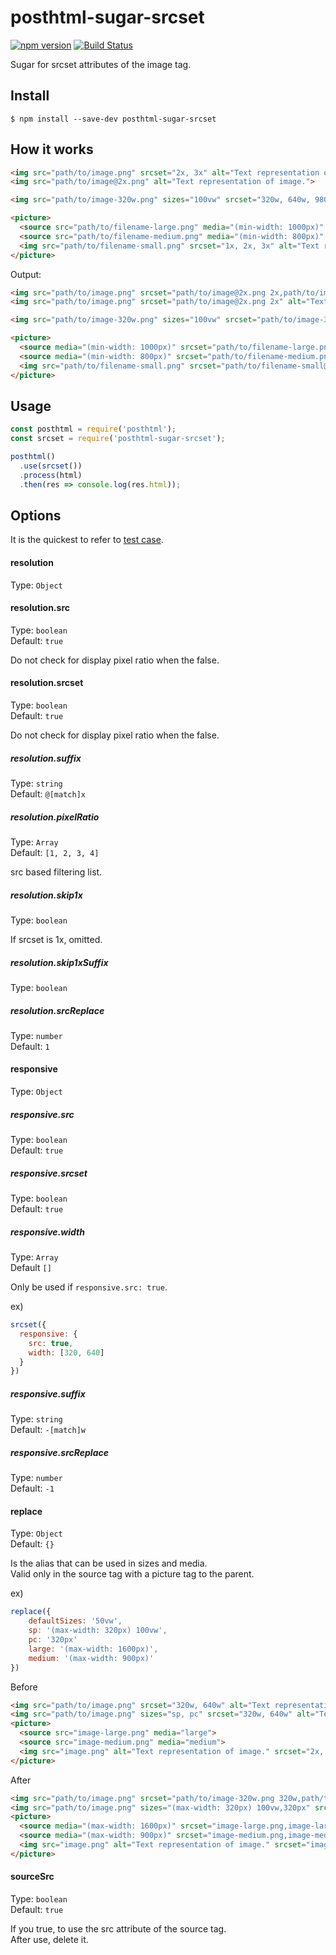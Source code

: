 # posthtml-sugar-srcset

[![npm version](https://badge.fury.io/js/posthtml-sugar-srcset.svg)](https://badge.fury.io/js/posthtml-sugar-srcset)
[![Build Status](https://travis-ci.org/Tsuguya/posthtml-sugar-srcset.svg?branch=master)](https://travis-ci.org/Tsuguya/posthtml-sugar-srcset)

Sugar for srcset attributes of the image tag.

## Install

```
$ npm install --save-dev posthtml-sugar-srcset
```

## How it works

```html
<img src="path/to/image.png" srcset="2x, 3x" alt="Text representation of image.">
<img src="path/to/image@2x.png" alt="Text representation of image.">

<img src="path/to/image-320w.png" sizes="100vw" srcset="320w, 640w, 980w" alt="Text representation of image.">

<picture>
  <source src="path/to/filename-large.png" media="(min-width: 1000px)" srcset="1x, 2x, 3x">
  <source src="path/to/filename-medium.png" media="(min-width: 800px)" srcset="1x, 2x, 3x">
  <img src="path/to/filename-small.png" srcset="1x, 2x, 3x" alt="Text representation of image.">
</picture>
```

Output:

```html
<img src="path/to/image.png" srcset="path/to/image@2x.png 2x,path/to/image@3x.png 3x" alt="Text representation of image.">
<img src="path/to/image.png" srcset="path/to/image@2x.png 2x" alt="Text representation of image.">

<img src="path/to/image-320w.png" sizes="100vw" srcset="path/to/image-320w.png 320w,path/to/image-640w.png 640w,path/to/image-980w.png 980w" alt="Text representation of image.">

<picture>
  <source media="(min-width: 1000px)" srcset="path/to/filename-large.png,path/to/filename-large@2x.png 2x,path/to/filename-large@3x.png 3x">
  <source media="(min-width: 800px)" srcset="path/to/filename-medium.png,path/to/filename-medium@2x.png 2x,path/to/filename-medium@3x.png 3x">
  <img src="path/to/filename-small.png" srcset="path/to/filename-small@2x.png 2x,path/to/filename-small@3x.png 3x" alt="Text representation of image.">
</picture>
```

## Usage

``` js
const posthtml = require('posthtml');
const srcset = require('posthtml-sugar-srcset');

posthtml()
  .use(srcset())
  .process(html)
  .then(res => console.log(res.html));
```

## Options

It is the quickest to refer to [test case](https://github.com/Tsuguya/posthtml-sugar-srcset/tree/master/test).

#### resolution

Type: `Object`

#### resolution.src

Type: `boolean`<br>
Default: `true`

Do not check for display pixel ratio when the false.

#### resolution.srcset

Type: `boolean`<br>
Default: `true`

Do not check for display pixel ratio when the false.

##### resolution.suffix

Type: `string`<br>
Default: `@[match]x`

##### resolution.pixelRatio

Type: `Array`<br>
Default: `[1, 2, 3, 4]`

src based filtering list.

##### resolution.skip1x

Type: `boolean`

If srcset is 1x, omitted.

##### resolution.skip1xSuffix

Type: `boolean`

##### resolution.srcReplace

Type: `number`<br>
Default: `1`

#### responsive

Type: `Object`

##### responsive.src

Type: `boolean`<br>
Default: `true`

##### responsive.srcset

Type: `boolean`<br>
Default: `true`

##### responsive.width

Type: `Array`<br>
Default `[]`

Only be used if `responsive.src: true`.

ex)

```js
srcset({
  responsive: {
    src: true,
    width: [320, 640]
  }
})
```

##### responsive.suffix

Type: `string`<br>
Default: `-[match]w`

##### responsive.srcReplace

Type: `number`<br>
Default: `-1`

#### replace

Type: `Object`<br>
Default: `{}`

Is the alias that can be used in sizes and media.<br>
Valid only in the source tag with a picture tag to the parent.

ex)

``` js
replace({
    defaultSizes: '50vw',
    sp: '(max-width: 320px) 100vw',
    pc: '320px'
    large: '(max-width: 1600px)',
    medium: '(max-width: 900px)'
})
```

Before

```html
<img src="path/to/image.png" srcset="320w, 640w" alt="Text representation of image.">
<img src="path/to/image.png" sizes="sp, pc" srcset="320w, 640w" alt="Text representation of image.">
<picture>
  <source src="image-large.png" media="large">
  <source src="image-medium.png" media="medium">
  <img src="image.png" alt="Text representation of image." srcset="2x, 3x, 4x">
</picture>
```

After

```html
<img src="path/to/image.png" srcset="path/to/image-320w.png 320w,path/to/image-640w.png 640w" alt="Text representation of image." sizes="50vw">
<img src="path/to/image.png" sizes="(max-width: 320px) 100vw,320px" srcset="path/to/image-320w.png 320w,path/to/image-640w.png 640w" alt="Text representation of image.">
<picture>
  <source media="(max-width: 1600px)" srcset="image-large.png,image-large@2x.png 2x,image-large@3x.png 3x,image-large@4x.png 4x">
  <source media="(max-width: 900px)" srcset="image-medium.png,image-medium.png@2x 2x,image-medium.png@3x 3x,image-medium.png@4x 4x">
  <img src="image.png" alt="Text representation of image." srcset="image@2x.png 2x,image@3x.png 3x,image@4x.png 4x">
</picture>
```

#### sourceSrc

Type: `boolean`<br>
Default: `true`

If you true, to use the src attribute of the source tag.<br>
After use, delete it.
